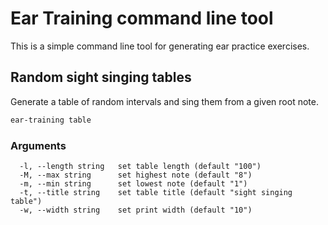 # Ear Training command line tool

This is a simple command line tool for generating ear practice exercises.

## Random sight singing tables

Generate a table of random intervals and sing them from a given root note.

```bash
ear-training table
```

### Arguments

```
  -l, --length string   set table length (default "100")
  -M, --max string      set highest note (default "8")
  -m, --min string      set lowest note (default "1")
  -t, --title string    set table title (default "sight singing table")
  -w, --width string    set print width (default "10")
```
